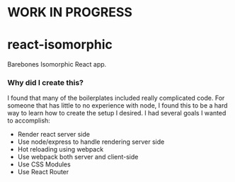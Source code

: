# WORK IN PROGRESS


# react-isomorphic

Barebones Isomorphic React app.

### Why did I create this?
I found that many of the boilerplates included really complicated code. For someone that has little to no experience with node, I found this to be a hard way to learn how to create the setup I desired. I had several goals I wanted to accomplish:
* Render react server side
* Use node/express to handle rendering server side
* Hot reloading using webpack
* Use webpack both server and client-side
* Use CSS Modules
* Use React Router


